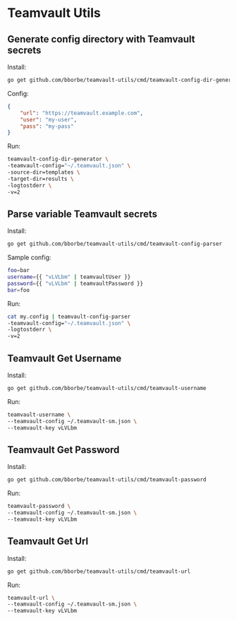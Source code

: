 # Teamvault Utils

## Generate config directory with Teamvault secrets

Install:

```bash
go get github.com/bborbe/teamvault-utils/cmd/teamvault-config-dir-generator
```

Config:

```json
{
    "url": "https://teamvault.example.com",
    "user": "my-user",
    "pass": "my-pass"
}
```

Run:

```bash
teamvault-config-dir-generator \
-teamvault-config="~/.teamvault.json" \
-source-dir=templates \
-target-dir=results \
-logtostderr \
-v=2
```

## Parse variable Teamvault secrets

Install:

```bash
go get github.com/bborbe/teamvault-utils/cmd/teamvault-config-parser
```

Sample config:

```bash
foo=bar
username={{ "vLVLbm" | teamvaultUser }}
password={{ "vLVLbm" | teamvaultPassword }}
bar=foo 
```

Run:

```bash
cat my.config | teamvault-config-parser
-teamvault-config="~/.teamvault.json" \
-logtostderr \
-v=2
```

## Teamvault Get Username

Install:

```bash
go get github.com/bborbe/teamvault-utils/cmd/teamvault-username
```

Run:

```bash
teamvault-username \
--teamvault-config ~/.teamvault-sm.json \
--teamvault-key vLVLbm
```

## Teamvault Get Password

Install:

```bash
go get github.com/bborbe/teamvault-utils/cmd/teamvault-password
```

Run:

```bash
teamvault-password \
--teamvault-config ~/.teamvault-sm.json \
--teamvault-key vLVLbm
```

## Teamvault Get Url

Install:

```bash
go get github.com/bborbe/teamvault-utils/cmd/teamvault-url
```

Run:

```bash
teamvault-url \
--teamvault-config ~/.teamvault-sm.json \
--teamvault-key vLVLbm
```
